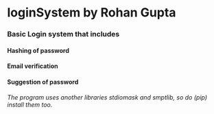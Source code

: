 # loginSystem by Rohan Gupta

### Basic Login system that includes

#### Hashing of password
#### Email verification
#### Suggestion of password

###### The program uses another libraries stdiomask and smptlib, so do (pip) install them too.
